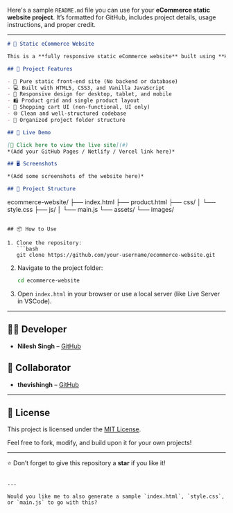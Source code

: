 Here's a sample `README.md` file you can use for your **eCommerce static website project**. It’s formatted for GitHub, includes project details, usage instructions, and proper credit.

---

```markdown
# 🛒 Static eCommerce Website

This is a **fully responsive static eCommerce website** built using **HTML, CSS, and JavaScript**. It features a clean, modern UI with product listing pages, a shopping cart UI, and basic frontend interactivity – ideal for learning frontend development or showcasing your skills.

## 📌 Project Features

- 🧱 Pure static front-end site (No backend or database)
- 💻 Built with HTML5, CSS3, and Vanilla JavaScript
- 📱 Responsive design for desktop, tablet, and mobile
- 🛍️ Product grid and single product layout
- 🛒 Shopping cart UI (non-functional, UI only)
- 🌐 Clean and well-structured codebase
- 📁 Organized project folder structure

## 🚀 Live Demo

[🔗 Click here to view the live site](#)  
*(Add your GitHub Pages / Netlify / Vercel link here)*

## 🖥️ Screenshots

*(Add some screenshots of the website here)*

## 📂 Project Structure

```

ecommerce-website/
├── index.html
├── product.html
├── css/
│   └── style.css
├── js/
│   └── main.js
└── assets/
└── images/

````

## 📦 How to Use

1. Clone the repository:
   ```bash
   git clone https://github.com/your-username/ecommerce-website.git
````

2. Navigate to the project folder:

   ```bash
   cd ecommerce-website
   ```

3. Open `index.html` in your browser or use a local server (like Live Server in VSCode).

---

## 👨‍💻 Developer

* **Nilesh Singh** – [GitHub](https://github.com/nileshsingh)

## 🤝 Collaborator

* **thevishingh** – [GitHub](https://github.com/thevishingh)

---

## 📝 License

This project is licensed under the [MIT License](LICENSE).

Feel free to fork, modify, and build upon it for your own projects!

---

⭐ Don’t forget to give this repository a **star** if you like it!

```

---

Would you like me to also generate a sample `index.html`, `style.css`, or `main.js` to go with this?
```
